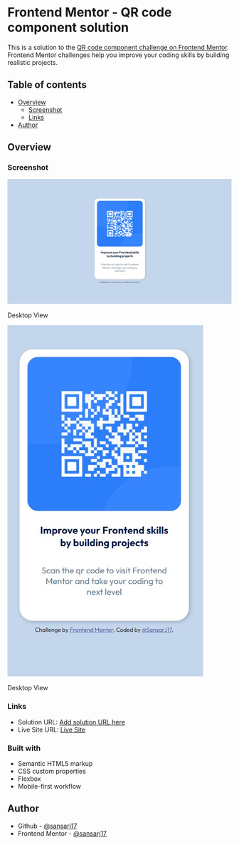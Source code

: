 # Frontend Mentor - QR code component solution

This is a solution to the [QR code component challenge on Frontend Mentor](https://www.frontendmentor.io/challenges/qr-code-component-iux_sIO_H). Frontend Mentor challenges help you improve your coding skills by building realistic projects.

## Table of contents

- [Overview](#overview)
  - [Screenshot](#screenshot)
  - [Links](#links)
- [Author](#author)

## Overview

### Screenshot

![](./images/sol-desktop.jpg)

Desktop View

![](./images/sol-mobile.jpg)

Desktop View

### Links

- Solution URL: [Add solution URL here](https://your-solution-url.com)
- Live Site URL: [Live Site](https://sansarj17.github.io/FM-QrComponent/)

### Built with

- Semantic HTML5 markup
- CSS custom properties
- Flexbox
- Mobile-first workflow

## Author

- Github - [@sansarj17](https://github.com/sansarj17/)
- Frontend Mentor - [@sansarj17](https://www.frontendmentor.io/profile/sansarj17)
